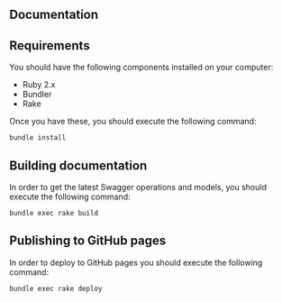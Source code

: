 Documentation
-------------
## Requirements

You should have the following components installed on your computer:

- Ruby 2.x
- Bundler
- Rake

Once you have these, you should execute the following command:

```
bundle install
```

## Building documentation

In order to get the latest Swagger operations and models, you should execute the following command:

```
bundle exec rake build
```

## Publishing to GitHub pages

In order to deploy to GitHub pages you should execute the following command:

```
bundle exec rake deploy
```
